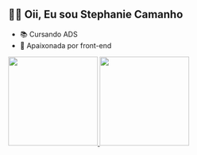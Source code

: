## ✌🏻 Oii, Eu sou Stephanie Camanho

 - 📚 Cursando ADS
 - 🖤 Apaixonada por front-end
  
  
<div  align = "centro">
  <a href = "https://github.com/stecamanho">
  <img height = "180em" src = "https://github-readme-stats.vercel.app/api?username=stecamanho&show_icons=true&theme=dracula&include_all_commits=true&count_private=true"/>
  <img height = "180em" src = "https://github-readme-stats.vercel.app/api/top-langs/?username=stecamanho&layout=compact&langs_count=7&theme=dracula"/>
</div>
<div style = "display: inline_block"><br>



